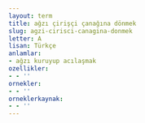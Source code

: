 ```yaml
---
layout: term
title: ağzı çirişçi çanağına dönmek
slug: agzi-cirisci-canagina-donmek
letter: A
lisan: Türkçe
anlamlar:
- ağzı kuruyup acılaşmak
ozellikler:
- - ''
ornekler:
- - ''
orneklerkaynak:
- - ''
---
```

